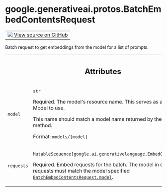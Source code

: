 
# google.generativeai.protos.BatchEmbedContentsRequest

<!-- Insert buttons and diff -->

<table class="tfo-notebook-buttons tfo-api nocontent">
<td>
  <a target="_blank" href="https://github.com/googleapis/google-cloud-python/tree/main/packages/google-ai-generativelanguage/google/ai/generativelanguage_v1beta/types/generative_service.py#L1495-L1522">
    <img src="https://www.tensorflow.org/images/GitHub-Mark-32px.png" />
    View source on GitHub
  </a>
</td>
</table>



Batch request to get embeddings from the model for a list of prompts.

<!-- Placeholder for "Used in" -->




<!-- Tabular view -->
 <table class="responsive fixed orange">
<colgroup><col width="214px"><col></colgroup>
<tr><th colspan="2"><h2 class="add-link">Attributes</h2></th></tr>

<tr>
<td>

`model`<a id="model"></a>

</td>
<td>

`str`

Required. The model's resource name. This serves as an ID
for the Model to use.

This name should match a model name returned by the
``ListModels`` method.

Format: ``models/{model}``

</td>
</tr><tr>
<td>

`requests`<a id="requests"></a>

</td>
<td>

`MutableSequence[google.ai.generativelanguage.EmbedContentRequest]`

Required. Embed requests for the batch. The model in each of
these requests must match the model specified
<a href="../../../google/generativeai/protos/BatchEmbedContentsRequest.md#model"><code>BatchEmbedContentsRequest.model</code></a>.

</td>
</tr>
</table>



